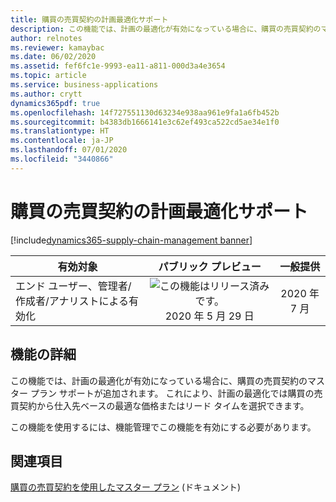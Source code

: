 ```yaml
---
title: 購買の売買契約の計画最適化サポート
description: この機能では、計画の最適化が有効になっている場合に、購買の売買契約のマスター プラン サポートが追加されます。
author: relnotes
ms.reviewer: kamaybac
ms.date: 06/02/2020
ms.assetid: fef6fc1e-9993-ea11-a811-000d3a4e3654
ms.topic: article
ms.service: business-applications
ms.author: crytt
dynamics365pdf: true
ms.openlocfilehash: 14f727551130d63234e938aa961e9fa1a6fb452b
ms.sourcegitcommit: b4383db1666141e3c62ef493ca522cd5ae34e1f0
ms.translationtype: HT
ms.contentlocale: ja-JP
ms.lasthandoff: 07/01/2020
ms.locfileid: "3440866"
---
```

# <a name="planning-optimization-support-for-purchase-trade-agreements"></a>購買の売買契約の計画最適化サポート
[!include[dynamics365-supply-chain-management banner](../includes/dynamics365-supply-chain-management.md)]

| 有効対象    |  パブリック プレビュー | 一般提供 | 
| ---------- | :----------: |:----------: |
|エンド ユーザー、管理者/作成者/アナリストによる有効化|![この機能はリリース済みです。](/dynamics365-release-plan/media/green-checkmark.png "この機能はリリース済みです。") 2020 年 5 月 29 日| 2020 年 7 月|






## <a name="feature-details"></a>機能の詳細
<!--feature detail start -->
この機能では、計画の最適化が有効になっている場合に、購買の売買契約のマスター プラン サポートが追加されます。  これにより、計画の最適化では購買の売買契約から仕入先ベースの最適な価格またはリード タイムを選択できます。

この機能を使用するには、機能管理でこの機能を有効にする必要があります。
<!--feature detail end -->










## <a name="see-also"></a>関連項目

<!--docs start-->
[購買の売買契約を使用したマスター プラン](https://docs.microsoft.com/dynamics365/supply-chain/master-planning/planning-optimization/purchase-trade-agreement) (ドキュメント)
<!--docs end-->
